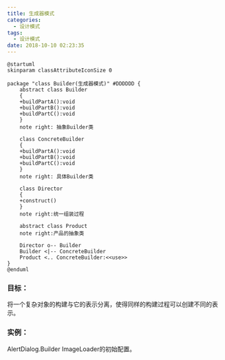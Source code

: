 ```yaml
---
title: 生成器模式
categories:
  - 设计模式
tags:
  - 设计模式
date: 2018-10-10 02:23:35
---
```

```plantuml
@startuml
skinparam classAttributeIconSize 0

package "class Builder(生成器模式)" #DDDDDD {
    abstract class Builder
    {
    +buildPartA():void
    +buildPartB():void
    +buildPartC():void
    }
    note right: 抽象Builder类

    class ConcreteBuilder
    {
    +buildPartA():void
    +buildPartB():void
    +buildPartC():void
    }
    note right: 具体Builder类

    class Director
    {
    +construct()
    }
    note right:统一组装过程

    abstract class Product
    note right:产品的抽象类

    Director o-- Builder
    Builder <|-- ConcreteBuilder
    Product <.. ConcreteBuilder:<<use>>
}
@enduml
```

### **目标：**
将一个复杂对象的构建与它的表示分离，使得同样的构建过程可以创建不同的表示。

### **实例：**
AlertDialog.Builder   ImageLoader的初始配置。